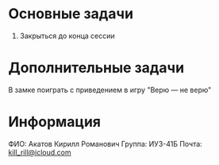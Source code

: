 # Основные задачи
1. Закрыться до конца сессии
# Дополнительные задачи
В замке поиграть с приведением в игру "Верю — не верю"
# Информация
ФИО: Акатов Кирилл Романович 
Группа: ИУ3-41Б
Почта: kill_rill@icloud.com
